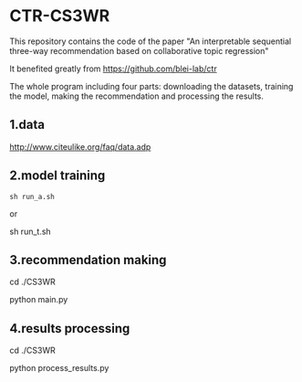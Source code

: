 # CTR-CS3WR
This repository contains the code of the paper  "An interpretable sequential three-way recommendation based on collaborative topic regression"

It benefited greatly from https://github.com/blei-lab/ctr

The whole program including four parts: downloading the datasets, training the model,  making the recommendation and processing the results.

## 1.data
http://www.citeulike.org/faq/data.adp

## 2.model training
  `sh run_a.sh`

or 

  sh run_t.sh
## 3.recommendation making
  cd ./CS3WR

  python main.py
## 4.results processing
  cd ./CS3WR

  python process_results.py

